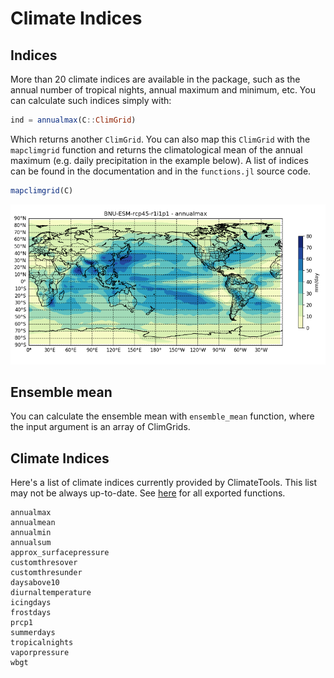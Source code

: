 # Climate Indices

## Indices

More than 20 climate indices are available in the package, such as the annual number of tropical nights, annual maximum and minimum, etc. You can calculate such indices simply with:

```julia
ind = annualmax(C::ClimGrid)
```

Which returns another `ClimGrid`. You can also map this `ClimGrid` with the `mapclimgrid` function and returns the climatological mean of the annual maximum (e.g. daily precipitation in the example below). A list of indices can be found in the documentation and in the `functions.jl` source code.

```julia
mapclimgrid(C)
```

![BNU-ESM](assets/BNU_AnnMax.png)

## Ensemble mean

You can calculate the ensemble mean with `ensemble_mean` function, where the input argument is an array of ClimGrids.

## Climate Indices

Here's a list of climate indices currently provided by ClimateTools. This list may not be always up-to-date. See [here](https://balinus.github.io/ClimateTools.jl/stable/functions.html) for all exported functions.

```@docs
annualmax
annualmean
annualmin
annualsum
approx_surfacepressure
customthresover
customthresunder
daysabove10
diurnaltemperature
icingdays
frostdays
prcp1
summerdays
tropicalnights
vaporpressure
wbgt
```
